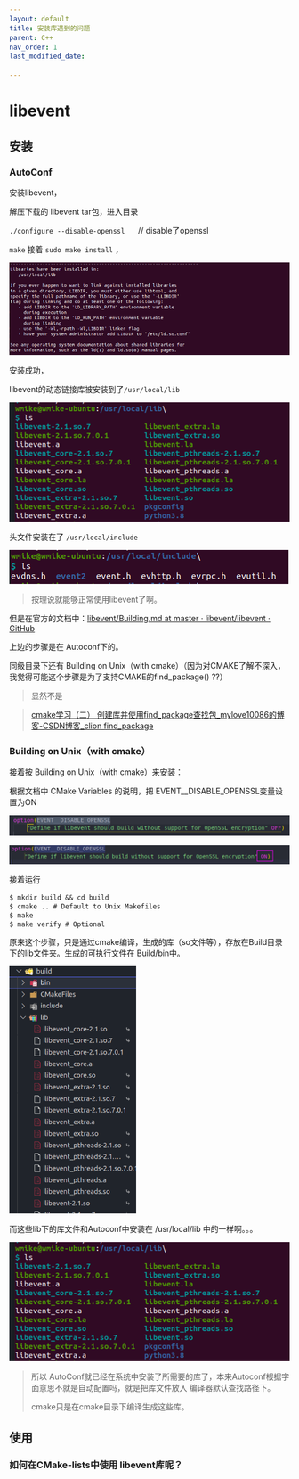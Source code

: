 ```yaml
---
layout: default
title: 安装库遇到的问题
parent: C++
nav_order: 1
last_modified_date: 

---
```


# libevent

## 安装

### AutoConf

安装libevent，

解压下载的 libevent tar包，进入目录

`./configure --disable-openssl`      // disable了openssl

`make` 接着 `sudo make install` ，

<img src="../../docimgs/安装库的问题_imgs/2022-10-26-18-16-56-image.png" title="" alt="" width="600">

安装成功，

libevent的动态链接库被安装到了`/usr/local/lib` 

![](../../docimgs/安装库的问题_imgs/2022-10-26-18-05-33-image.png)

头文件安装在了 `/usr/local/include`

![](../../docimgs/安装库的问题_imgs/2022-10-26-18-05-57-image.png)

> 按理说就能够正常使用libevent了啊。

但是在官方的文档中：[libevent/Building.md at master · libevent/libevent · GitHub](https://github.com/libevent/libevent/blob/master/Documentation/Building.md#building-on-unix-cmake)

上边的步骤是在 Autoconf下的。

同级目录下还有 Building on Unix（with cmake）（因为对CMAKE了解不深入，我觉得可能这个步骤是为了支持CMAKE的find_package() ??）

> 显然不是

> [cmake学习（二） 创建库并使用find_package查找包_mylove10086的博客-CSDN博客_clion find_package](https://blog.csdn.net/u014572215/article/details/106105627)

### Building on Unix（with cmake）

接着按 Building on Unix（with cmake）来安装：

根据文档中  CMake Variables 的说明，把 EVENT__DISABLE_OPENSSL变量设置为ON

![](../../docimgs/安装库的问题_imgs/2022-10-26-18-12-30-image.png)

![](../../docimgs/安装库的问题_imgs/2022-10-26-18-13-15-image.png)

接着运行 

```shell
$ mkdir build && cd build
$ cmake .. # Default to Unix Makefiles
$ make
$ make verify # Optional
```

原来这个步骤，只是通过cmake编译，生成的库（so文件等），存放在Build目录下的lib文件夹。生成的可执行文件在 Build/bin中。

<img title="" src="../../docimgs/安装库的问题_imgs/2022-10-26-18-26-36-image.png" alt="" width="228">

而这些lib下的库文件和Autoconf中安装在 /usr/local/lib 中的一样啊。。。

![](../../docimgs/安装库的问题_imgs/2022-10-26-18-05-33-image.png)

> 所以 AutoConf就已经在系统中安装了所需要的库了，本来Autoconf根据字面意思不就是自动配置吗，就是把库文件放入 编译器默认查找路径下。
> 
> cmake只是在cmake目录下编译生成这些库。

## 使用

### 如何在CMake-lists中使用 libevent库呢？
